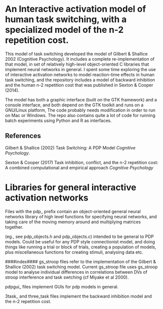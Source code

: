 # An Interactive activation model of human task switching, with a specialized model of the n-2 repetition cost.
This model of task switching developed the model of Gilbert & Shallice 2002 (Cognitive Psychology). 
It includes a complete re-implementation of that model, in set of relatively high-level object-oriented C libraries that implement neural networks in general.
I spent some time exploring the use of interactive activation networks to model reaction-time effects in human task switching, and the repository includes a model of backward inhibition and the human n-2 repetition cost that was published in Sexton & Cooper (2014). 

The model has both a graphic interface (built on the GTK framework) and a console interface, and both depend on the GTK toolkit and runs on a GNU/Linux platform, The code probably needs modification in order to run on Mac or Windows. The repo also contains quite a lot of code for running batch experiments using Python and R as interfaces.


## References
Gilbert & Shallice (2002) Task Switching: A PDP Model *Cognitive Psychology*. 

Sexton & Cooper (2017) Task inhibition, conflict, and the n-2 repetition cost: A combined computational and empirical approach *Cognitive Psychology*





Libraries for general interactive activation networks
===========================
Files with the pdp_ prefix contain an object-oriented general neural networks library of high level functions for specifying neural networks, and taking care of the moving memory around and multiplying matrices together.

(eg., see pdp_objects.h and pdp_objects.c) intended to be general to PDP models. Could be useful for any PDP style
connectionist model, and doing things like running a trial or block of trials, creating a population of models, plus miscellaneous functions for creating stimuli, analysing data etc.


####index####
gs_stroop files refer to the implementation of the Gilbert & Shallice (2002) task switching model. Current gs_stroop file uses gs_stroop model to analyse individual differences in correlations between DVs of stroop interference and task swtching (cf Miyake et al 2000). 

pdpgui_ files implement GUIs for pdp models in general.

3task_ and three_task files implement the backward inhibition model and the n-2 repetition cost. 
